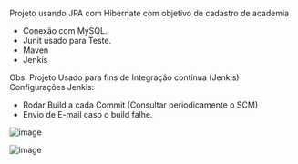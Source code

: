Projeto usando JPA com Hibernate com objetivo de cadastro de academia
  - Conexão com MySQL.
  - Junit usado para Teste.
  - Maven
  - Jenkis

Obs: Projeto Usado para fins de Integração contínua (Jenkis)
Configurações Jenkis:
 - Rodar Build a cada Commit (Consultar periodicamente o SCM)
 - Envio de E-mail caso o build falhe.


![image](https://user-images.githubusercontent.com/42851423/142040922-b5ad3dab-8bf3-4b9f-8fda-e13df4cf9b93.png)


![image](https://user-images.githubusercontent.com/42851423/142041033-9cb238e3-c1cf-421c-a43e-1c031a02b59f.png)

 


